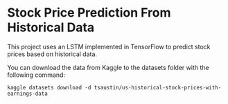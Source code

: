 # Stock Price Prediction From Historical Data

This project uses an LSTM implemented in TensorFlow to predict stock prices based on historical data.

You can download the data from Kaggle to the datasets folder with the following command: 

`kaggle datasets download -d tsaustin/us-historical-stock-prices-with-earnings-data`